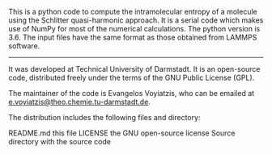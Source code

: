 This is a python code to compute the intramolecular entropy of a molecule using the Schlitter quasi-harmonic approach.
It is a serial code which makes use of NumPy for most of the numerical calculations. The python version is 3.6. The input files have the same format as those obtained from LAMMPS software.

----------------------------------------------------------------------

It was developed at Technical University of Darmstadt.  It is an open-source code, 
distributed freely under the terms of the GNU Public License (GPL).

The maintainer of the code is Evangelos Voyiatzis, who can be emailed at e.voyiatzis@theo.chemie.tu-darmstadt.de.  

The distribution includes the following files and directory:

README.md			this file
LICENSE			the GNU open-source license
Source      directory with the source code 
